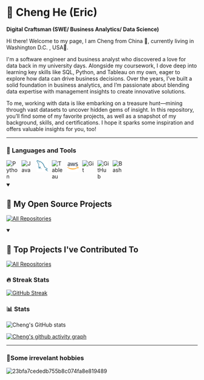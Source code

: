# 🐒 Cheng He (Eric)

**Digital Craftsman (SWE/ Business Analytics/ Data Science)**

Hi there! Welcome to my page, I am Cheng from China 🍚, currently living in Washington D.C. , USA🍔.

I'm a software engineer and business analyst who discovered a love for data back in my university days. Alongside my coursework, I dove deep into learning key skills like SQL, Python, and Tableau on my own, eager to explore how data can drive business decisions. Over the years, I’ve built a solid foundation in business analytics, and I’m passionate about blending data expertise with management insights to create innovative solutions.

To me, working with data is like embarking on a treasure hunt—mining through vast datasets to uncover hidden gems of insight. In this repository, you’ll find some of my favorite projects, as well as a snapshot of my background, skills, and certifications. I hope it sparks some inspiration and offers valuable insights for you, too!

---

### 🧰 Languages and Tools

<img align="left" alt="Python" width="30px" style="padding-right:10px;" src="https://cdn.jsdelivr.net/gh/devicons/devicon/icons/python/python-plain.svg" />
<img align="left" alt="Java" width="30px" style="padding-right:10px;" src="https://www.vectorlogo.zone/logos/java/java-ar21~bgwhite.svg" />
<img align="left" alt="SQL" width="30px" style="padding-right:10px;" src="https://github.com/devicons/devicon/blob/v2.16.0/icons/mysql/mysql-original.svg" />
<img align="left" alt="Tableau" width="30px" style="padding-right:10px;" src="https://www.svgrepo.com/show/354428/tableau-icon.svg" />
<img align="left" alt="AWS" width="30px" style="padding-right:10px;" src="https://github.com/devicons/devicon/blob/v2.16.0/icons/amazonwebservices/amazonwebservices-original-wordmark.svg" />
<img align="left" alt="Git" width="30px" style="padding-right:10px;" src="https://cdn.jsdelivr.net/gh/devicons/devicon/icons/git/git-original.svg" />
<img align="left" alt="GitHub" width="30px" style="padding-right:10px;" src="https://cdn.jsdelivr.net/gh/devicons/devicon/icons/github/github-original.svg" />
<img align="left" alt="Bash" width="30px" style="padding-right:10px;" src="https://cdn.jsdelivr.net/gh/devicons/devicon/icons/bash/bash-original.svg" />
<br />

#
<details open> 
  <summary><h2>📘 My Open Source Projects</h2></summary>


  <a href="https://github.com/ChengHeEric?tab=repositories&q=&type=&language=&sort=stargazers"><img alt="All Repositories" title="All Repositories" src="https://custom-icon-badges.demolab.com/badge/-Click%20Here%20For%20All%20My%20Repos-1F222E?style=for-the-badge&logoColor=white&logo=repo"/></a>
</details>

<details open> 
  <summary><h2>📕 Top Projects I've Contributed To</h2></summary>


  <p align="left">
    <a href="https://github.com/ChengHeEric/My-Contributions"><img alt="All Repositories" title="All Repositories" src="https://custom-icon-badges.demolab.com/badge/-Click%20Here%20For%20All%20My%20Forks-1F222E?style=for-the-badge&logoColor=white&logo=fork"/></a>
  </p>
</details>

<h3>🔥 Streak Stats</h3>

[![GitHub Streak](https://streak-stats.demolab.com/?user=ChengHeEric)](https://git.io/streak-stats)

### 📊 Stats


![Cheng's GitHub stats](https://github-readme-stats.vercel.app/api?username=ChengHeEric&show_icons=true&theme=default)


[![Cheng's github activity graph](https://github-readme-activity-graph.vercel.app/graph?username=ChengHeEric&theme=github-compact&area=true)](https://github.com/ChengHeEric/github-readme-activity-graph)

---
### 👾Some irrevelant hobbies

![23bfa7cededb755b8c074fa8e819489](https://github.com/user-attachments/assets/252fa8c9-9952-4850-ba20-b8660f0a2a3d)



